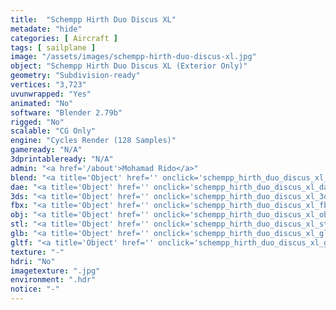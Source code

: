 ```yaml
---
title:  "Schempp Hirth Duo Discus XL"
metadate: "hide"
categories: [ Aircraft ]
tags: [ sailplane ]
image: "/assets/images/schempp-hirth-duo-discus-xl.jpg"
object: "Schempp Hirth Duo Discus XL (Exterior Only)"
geometry: "Subdivision-ready"
vertices: "3,723"
uvunwrapped: "Yes"
animated: "No"
software: "Blender 2.79b"
rigged: "No"
scalable: "CG Only"
engine: "Cycles Render (128 Samples)"
gameready: "N/A"
3dprintableready: "N/A"
admin: "<a href='/about'>Mohamad Rido</a>"
blend: "<a title='Object' href='' onclick='schempp_hirth_duo_discus_xl_blend()' >.zip 726.7 kB</a>"
dae: "<a title='Object' href='' onclick='schempp_hirth_duo_discus_xl_dae()' >.zip 164.6 kB</a>"
3ds: "<a title='Object' href='' onclick='schempp_hirth_duo_discus_xl_3ds()' >.zip 95.3 kB</a>"
fbx: "<a title='Object' href='' onclick='schempp_hirth_duo_discus_xl_fbx()' >.zip 187.2 kB</a>"
obj: "<a title='Object' href='' onclick='schempp_hirth_duo_discus_xl_obj()' >.zip 129.2 kB</a>"
stl: "<a title='Object' href='' onclick='schempp_hirth_duo_discus_xl_stl()' >.zip 152.7 kB</a>"
glb: "<a title='Object' href='' onclick='schempp_hirth_duo_discus_xl_glb()' >.zip 103.0 kB</a>"
gltf: "<a title='Object' href='' onclick='schempp_hirth_duo_discus_xl_gltf()' >.zip 113.3 kB</a>"
texture: "-"
hdri: "No"
imagetexture: ".jpg"
environment: ".hdr"
notice: "-"
---
```

